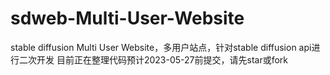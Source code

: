# sdweb-Multi-User-Website
stable diffusion Multi User Website，多用户站点，针对stable diffusion api进行二次开发
目前正在整理代码预计2023-05-27前提交，请先star或fork
